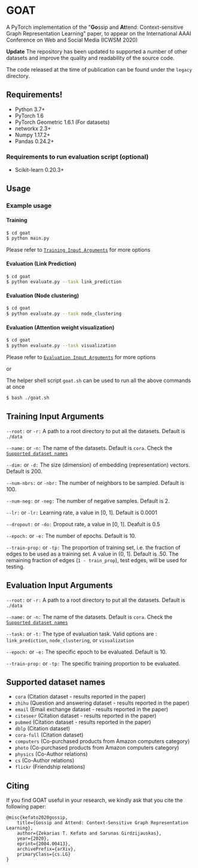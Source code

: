 # GOAT

A PyTorch implementation of the "**Go**ssip and **At**tend: Context-sensitive Graph Representation Learning" paper, to appear on the International AAAI Conference on Web and Social Media (ICWSM 2020)

**Update** The repository has been updated to supported a number of other datasets and improve the quality and readability of the source code. 

The code released at the time of publication can be found under the ```legacy``` directory.

Requirements!
-------------

  - Python 3.7+
  - PyTorch 1.6
  - PyTorch Geometric 1.6.1 (For datasets)
  - networkx 2.3+
  - Numpy 1.17.2+
  - Pandas 0.24.2+ 
### Requirements to run evaluation script (optional)
  - Scikit-learn 0.20.3+ 
  
  
Usage
-----

### Example usage

#### Training

```sh
$ cd goat
$ python main.py
```

Please refer to [```Training Input Arguments```](#Training-Input-Arguments) for more options

#### Evaluation (Link Prediction)

```sh
$ cd goat
$ python evaluate.py --task link_prediction
```

#### Evaluation (Node clustering)

```sh
$ cd goat
$ python evaluate.py --task node_clustering
```

#### Evaluation (Attention weight visualization)

```sh
$ cd goat
$ python evaluate.py --task visualization
```
Please refer to [```Evaluation Input Arguments```](#Evaluation-Input-Arguments) for more options

or 

The helper shell script ```goat.sh``` can be used to run all the above commands at once 

```sh
$ bash ./goat.sh
```


Training Input Arguments
------------------------


`--root:` or `-r:` 
A path to a root directory to put all the datasets. Default is ```./data```

`--name:` or `-n:`
The name of the datasets. Default is ```cora```. Check the [```Supported dataset names```](#Supported-dataset-names) 

`--dim:` or `-d:`
The size (dimension) of embedding (representation) vectors. Default is 200.

`--num-nbrs:` or `-nbr:`
The number of neighbors to be sampled. Default is 100.

`--num-neg:` or `-neg:`
The number of negative samples. Default is 2.

`--lr:` or `-lr:`
Learning rate, a value in [0, 1]. Default is 0.0001

`--dropout:` or `-do:`
Dropout rate, a value in [0, 1]. Deafult is 0.5

`--epoch:` or `-e:`
The number of epochs. Default is 10.

`--train-prop:` or `-tp:`
The proportion of training set, i.e. the fraction of edges to be used as a training set. A value in (0, 1]. Default is .50. The remaining fraction of edges (```1 - train_prop```), test edges, will be used for testing.


Evaluation Input Arguments
------------------------


`--root:` or `-r:` 
A path to a root directory to put all the datasets. Default is ```./data```

`--name:` or `-n:`
The name of the datasets. Default is ```cora```. Check the [```Supported dataset names```](#Supported-dataset-names) 

`--task:` or `-t:`
The type of evaluation task. Valid options are : ```link_prediction```, ```node_clustering```, or ```visualization```

`--epoch:` or `-e:`
The specific epoch to be evaluated. Default is 10.

`--train-prop:` or `-tp:`
The specific training proportion to be evaluated.


Supported dataset names
-----------------------
 - ```cora``` (Citation dataset - results reported in the paper)
 - ```zhihu``` (Question and answering dataset - results reported in the paper)
 - ```email``` (Email exchange dataset - results reported in the paper)
 - ```citeseer``` (Citation dataset - results reported in the paper)
 - ```pubmed``` (Citation dataset - results reported in the paper)
 - ```dblp``` (Citation dataset)
 - ```cora-full``` (Citation dataset)
 - ```computers``` (Co-purchased products from Amazon computers category)
 - ```photo``` (Co-purchased products from Amazon computers category)
 - ```physics``` (Co-Author relations)
 - ```cs``` (Co-Author relations)
 - ```flickr``` (Friendship relations)

Citing
------

If you find GOAT useful in your research, we kindly ask that you cite the following paper:

```
@misc{kefato2020gossip,
    title={Gossip and Attend: Context-Sensitive Graph Representation Learning},
    author={Zekarias T. Kefato and Sarunas Girdzijauskas},
    year={2020},
    eprint={2004.00413},
    archivePrefix={arXiv},
    primaryClass={cs.LG}
}
```


